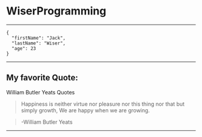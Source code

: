 # **WiserProgramming**
---
```
{
  "firstName": "Jack",
  "lastName": "Wiser",
  "age": 23
}

```
---
## My favorite Quote: 
William Butler Yeats Quotes
 > Happiness is neither virtue nor pleasure nor this thing nor that but simply growth, We are happy when we are growing.
 
 > -William Butler Yeats

---









